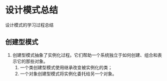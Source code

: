 # 设计模式总结
设计模式的学习过程总结

## 创建型模式
1. 创建型模式抽象了实例化过程。它们帮助一个系统独立于如何创建、组合和表示它的那些对象。
	1. 一个类创建型模式使用继承改变被实例化的类；
	2. 一个对象创建型模式将实例化委托给另一个对象。
